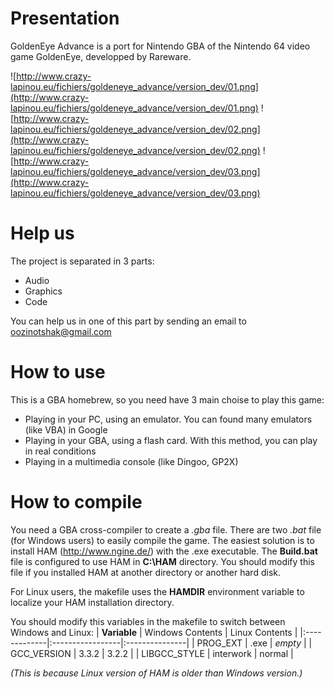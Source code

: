 # Presentation #
GoldenEye Advance is a port for Nintendo GBA of the Nintendo 64 video game GoldenEye, developped by Rareware.

![http://www.crazy-lapinou.eu/fichiers/goldeneye_advance/version_dev/01.png](http://www.crazy-lapinou.eu/fichiers/goldeneye_advance/version_dev/01.png) ![http://www.crazy-lapinou.eu/fichiers/goldeneye_advance/version_dev/02.png](http://www.crazy-lapinou.eu/fichiers/goldeneye_advance/version_dev/02.png) ![http://www.crazy-lapinou.eu/fichiers/goldeneye_advance/version_dev/03.png](http://www.crazy-lapinou.eu/fichiers/goldeneye_advance/version_dev/03.png)

# Help us #
The project is separated in 3 parts:
  * Audio
  * Graphics
  * Code

You can help us in one of this part by sending an email to [oozinotshak@gmail.com](mailto:oozinotshak@gmail.com)

# How to use #
This is a GBA homebrew, so you need have 3 main choise to play this game:
  * Playing in your PC, using an emulator. You can found many emulators (like VBA) in Google
  * Playing in your GBA, using a flash card. With this method, you can play in real conditions
  * Playing in a multimedia console (like Dingoo, GP2X)

# How to compile #
You need a GBA cross-compiler to create a _.gba_ file. There are two _.bat_ file (for Windows users) to easily compile the game. The easiest solution is to install HAM (http://www.ngine.de/) with the .exe executable. The **Build.bat** file is configured to use HAM in **C:\HAM** directory. You should modify this file if you installed HAM at another directory or another hard disk.

For Linux users, the makefile uses the **HAMDIR** environment variable to localize your HAM installation directory.

You should modify this variables in the makefile to switch between Windows and Linux:
| **Variable** | Windows Contents | Linux Contents |
|:-------------|:-----------------|:---------------|
| PROG\_EXT    | .exe             | _empty_        |
| GCC\_VERSION | 3.3.2            | 3.2.2          |
| LIBGCC\_STYLE | interwork        | normal         |

_(This is because Linux version of HAM is older than Windows version.)_